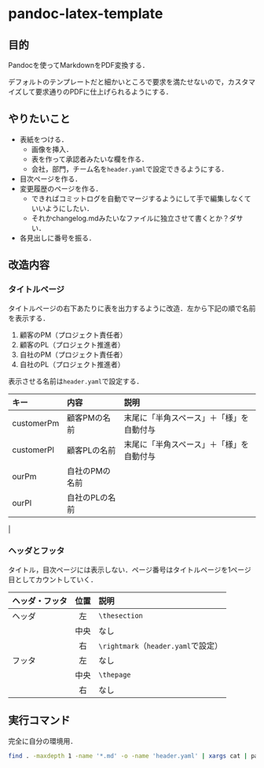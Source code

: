 # pandoc-latex-template

## 目的

Pandocを使ってMarkdownをPDF変換する．

デフォルトのテンプレートだと細かいところで要求を満たせないので，カスタマイズして要求通りのPDFに仕上げられるようにする．

## やりたいこと

- 表紙をつける．
  - 画像を挿入．
  - 表を作って承認者みたいな欄を作る．
  - 会社，部門，チーム名を`header.yaml`で設定できるようにする．
- 目次ページを作る．
- 変更履歴のページを作る．
  - できればコミットログを自動でマージするようにして手で編集しなくていいようにしたい．
  - それかchangelog.mdみたいなファイルに独立させて書くとか？ダサい．
- 各見出しに番号を振る．

## 改造内容

### タイトルページ

タイトルページの右下あたりに表を出力するように改造．左から下記の順で名前を表示する．

1. 顧客のPM（プロジェクト責任者）
2. 顧客のPL（プロジェクト推進者）
3. 自社のPM（プロジェクト責任者）
4. 自社のPL（プロジェクト推進者）

表示させる名前は`header.yaml`で設定する．

|    キー    |      内容      |                   説明                   |
| :--------- | :------------- | :--------------------------------------- |
| customerPm | 顧客PMの名前   | 末尾に「半角スペース」＋「様」を自動付与 |
| customerPl | 顧客PLの名前   | 末尾に「半角スペース」＋「様」を自動付与 |
| ourPm      | 自社のPMの名前 |                                          |
| ourPl      | 自社のPLの名前 |                                          |

<!-- #### Pandocのデフォルトテンプレートで用意されているもの

|   キー   |     内容     |                説明                |     |
| :------- | :----------- | :--------------------------------- | --- |
| title    | タイトル     |                                    |     |
| subtitle | サブタイトル |                                    |     |
| date     | 日付         | `\today`ってすれば現在日付になる． |     |
| author   | 著者         |                                    | --> |

### ヘッダとフッタ

タイトル，目次ページには表示しない．ページ番号はタイトルページを1ページ目としてカウントしていく．

| ヘッダ・フッタ | 位置  |                説明                 |
| :------------- | :---: | :---------------------------------- |
| ヘッダ         |  左   | `\thesection`                       |
|                | 中央  | なし                                |
|                |  右   | `\rightmark`（`header.yaml`で設定） |
| フッタ         |  左   | なし                                |
|                | 中央  | `\thepage`                          |
|                |  右   | なし                                |

## 実行コマンド

完全に自分の環境用．

```bash
find . -maxdepth 1 -name '*.md' -o -name 'header.yaml' | xargs cat | pandoc -o output.pdf --template=customed-default.tex --pdf-engine=lualatex -V documentclass=ltjsarticle
```

